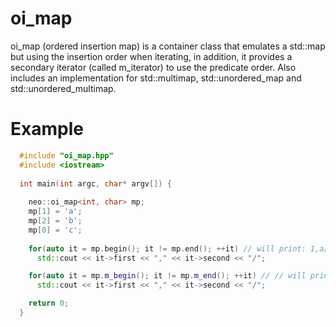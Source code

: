 # oi_map
oi_map (ordered insertion map) is a container class that emulates a std::map but using the insertion order when iterating, in addition, it provides a secondary iterator (called m_iterator) to use the predicate order.
Also includes an implementation for std::multimap, std::unordered_map and std::unordered_multimap.

# Example
```c++
  #include "oi_map.hpp"  
  #include <iostream>
  
  int main(int argc, char* argv[]) {
    
    neo::oi_map<int, char> mp;
    mp[1] = 'a';
    mp[2] = 'b';
    mp[0] = 'c';
    
    for(auto it = mp.begin(); it != mp.end(); ++it) // will print: 1,a/2,b/0,c
      std::cout << it->first << "," << it->second << "/";

    for(auto it = mp.m_begin(); it != mp.m_end(); ++it) // // will print: 0,c/1,a/2,b
      std::cout << it->first << "," << it->second << "/";

    return 0;
  }
```
